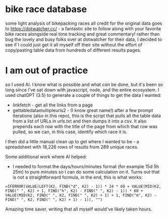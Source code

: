 # bike race database
 some light analysis of bikepacking races
 all credit for the original data goes to https://dotwatcher.cc/ - a fantastic site to follow along with your favorite bike races alongside real time tracking and great commentary!
 rather than bug the lovely and busy folks over at dotwatcher for their data, I decided to see if I could just get it all myself off their site without the effort of copy/pasting table data from hundreds of different results pages.

 # I am out of practice
 so I used AI. I know what is possible and what *can* be done, but it's been so long since I've sat down with javascript, node, and the entire ecosystem.  I used chatGPT (3.5) to generate a couple of things to get the data I wanted:

 - linkfetch - get all the links from a page
 - gettabledatamultipleurls2 - (I know great name!) after a few prompt iterations (also in this repo), this is the script that pulls all the table data from a list of URLs in urls.txt and then dumps it into a csv. It also prepends each row with the title of the page from which that row was pulled, so we can, in this case, identify which race it is.

I then did a little manual clean up to get where I wanted to be - a spreadsheet with 18,226 rows of results from 289 unique races.

Some additional work where AI helped:
- I needed to format the days/hours/minutes format (for example 15d 5h 25m) to pure minutes so I can do some calculation on it. Turns out that is not a straightforward formula, in the end, this is what works:

`=IFERROR(VALUE(LEFT(K2, FIND("d", K2) - 1)) * 24 * 60 + VALUE(MID(K2, FIND(" ", K2) + 1, FIND("h", K2) - FIND(" ", K2) - 1)) * 60 + VALUE(MID(K2, FIND(" ", K2, FIND(" ", K2) + 1) + 1, FIND("m", K2) - FIND(" ", K2, FIND(" ", K2) + 1) - 1)), "")`

Amazing time saver, writing that all myself would've likely taken hours.